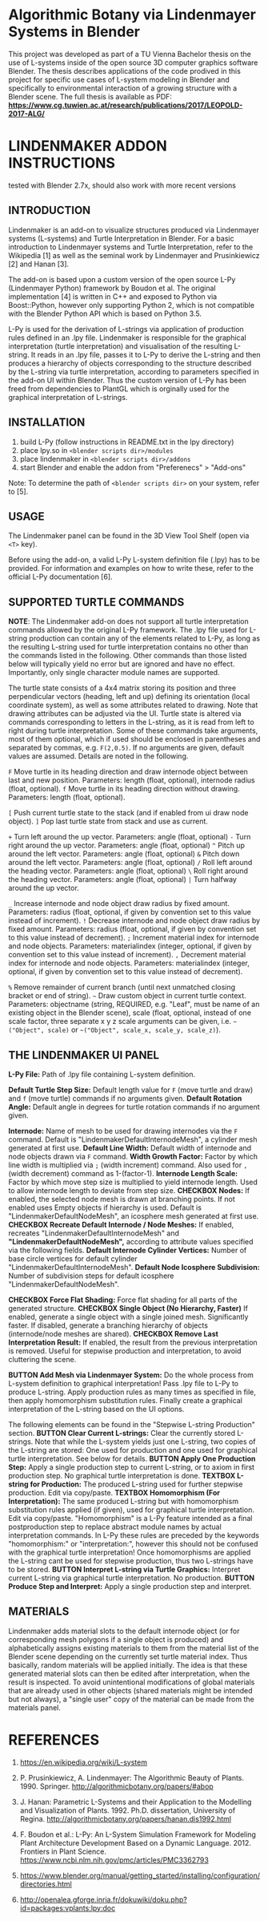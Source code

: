 Algorithmic Botany via Lindenmayer Systems in Blender
==============================

This project was developed as part of a TU Vienna Bachelor thesis on the use of L-systems inside of the open source 3D computer graphics software Blender. The thesis describes applications of the code prodived in this project for specific use cases of L-system modeling in Blender and specifically to environmental interaction of a growing structure with a Blender scene. The full thesis is available as PDF:
**https://www.cg.tuwien.ac.at/research/publications/2017/LEOPOLD-2017-ALG/**



LINDENMAKER ADDON INSTRUCTIONS
================================

tested with Blender 2.7x, should also work with more recent versions


INTRODUCTION
--------------------

Lindenmaker is an add-on to visualize structures produced via Lindenmayer systems (L-systems) and Turtle Interpretation in Blender. For a basic introduction to Lindenmayer systems and Turtle Interpretation, refer to the Wikipedia [1] as well as the seminal work by Lindenmayer and Prusinkiewicz [2] and Hanan [3].

The add-on is based upon a custom version of the open source L-Py (Lindenmayer Python) framework by Boudon et al. The original implementation [4] is written in C++ and exposed to Python via Boost::Python, however only supporting Python 2, which is not compatible with the Blender Python API which is based on Python 3.5.

L-Py is used for the derivation of L-strings via application of production rules defined in an .lpy file.
Lindenmaker is responsible for the graphical interpretation (turtle interpretation) and visualisation of the resulting L-string. It reads in an .lpy file, passes it to L-Py to derive the L-string and then produces a hierarchy of objects corresponding to the structure described by the L-string via turtle interpretation, according to parameters specified in the add-on UI within Blender.
Thus the custom version of L-Py has been freed from dependencies to PlantGL which is orginally used for the graphical interpretation of L-strings.


INSTALLATION
-------------------

1. build L-Py (follow instructions in README.txt in the lpy directory)
2. place lpy.so in `<blender scripts dir>/modules`
3. place lindenmaker in `<blender scripts dir>/addons`
4. start Blender and enable the addon from "Preferenecs" > "Add-ons"

Note: To determine the path of `<blender scripts dir>` on your system, refer to [5].


USAGE
---------

The Lindenmaker panel can be found in the 3D View Tool Shelf (open via `<T>` key).

Before using the add-on, a valid L-Py L-system definition file (.lpy) has to be provided.
For information and examples on how to write these, refer to the official L-Py documentation [6].

SUPPORTED TURTLE COMMANDS
--------------------------------------------

**NOTE**: The Lindenmaker add-on does not support all turtle interpretation commands allowed by the original L-Py framework. The .lpy file used for L-string production can contain any of the elements related to L-Py, as long as the resulting L-string used for turtle interpretation contains no other than the commands listed in the following.
Other commands than those listed below will typically yield no error but are ignored and have no effect.
Importantly, only single character module names are supported.

The turtle state consists of a 4x4 matrix storing its position and three perpendicular vectors (heading, left and up) defining its orientation (local coordinate system), as well as some attributes related to drawing. Note that drawing attributes can be adjusted via the UI.
Turtle state is altered via commands corresponding to letters in the L-string, as it is read from left to right during turtle interpretation.
Some of these commands take arguments, most of them optional, which if used should be enclosed in parentheses and separated by commas, e.g. `F(2,0.5)`. If no arguments are given, default values are assumed. Details are noted in the following.

`F`   Move turtle in its heading direction and draw internode object between last and new position. Parameters: length (float, optional), internode radius (float, optional).
`f`   Move turtle in its heading direction without drawing. Parameters: length (float, optional).

`[`   Push current turtle state to the stack (and if enabled from ui draw node object).
`]`   Pop last turtle state from stack and use as current.

`+`  Turn left around the up vector. Parameters: angle (float, optional)
`-`  Turn right around the up vector. Parameters: angle (float, optional)
`^`  Pitch up around the left vector. Parameters: angle (float, optional)
`&`  Pitch down around the left vector. Parameters: angle (float, optional)
`/`  Roll left around the heading vector. Parameters: angle (float, optional)
`\`   Roll right around the heading vector. Parameters: angle (float, optional)
`|`   Turn halfway around the up vector.

`_`   Increase internode and node object draw radius by fixed amount. Parameters: radius (float, optional, if given by convention set to this value instead of increment).
`!`   Decrease internode and node object draw radius by fixed amount. Parameters: radius (float, optional, if given by convention set to this value instead of decrement).
`;`   Increment material index for internode and node objects. Parameters: materialindex (integer, optional, if given by convention set to this value instead of increment).
`,`   Decrement material index for internode and node objects. Parameters: materialindex (integer, optional, if given by convention set to this value instead of decrement).

`%`   Remove remainder of current branch (until next unmatched closing bracket or end of string).
`~`   Draw custom object in current turtle context. Parameters: objectname (string, REQUIRED, e.g. "Leaf", must be name of an existing object in the Blender scene), scale (float, optional, instead of one scale factor, three separate x y z scale arguments can be given, i.e. `~("Object", scale)` or `~("Object", scale_x, scale_y, scale_z)`).

THE LINDENMAKER UI PANEL
---------------------------------------

**L-Py File:**
    Path of .lpy file containing L-system definition.
    
**Default Turtle Step Size:**
    Default length value for `F` (move turtle and draw) and `f` (move turtle) commands if no arguments given.
**Default Rotation Angle:**
    Default angle in degrees for turtle rotation commands if no argument given.
    
**Internode:**
    Name of mesh to be used for drawing internodes via the `F` command.
    Default is "LindenmakerDefaultInternodeMesh", a cylinder mesh generated at first use.
**Default Line Width:**
    Default width of internode and node objects drawn via `F` command.
**Width Growth Factor:**
    Factor by which line width is multiplied via `;` (width increment) command.
    Also used for `,` (width decrement) command as 1-(factor-1).
**Internode Length Scale:**
    Factor by which move step size is multiplied to yield internode length.
    Used to allow internode length to deviate from step size.
**CHECKBOX Nodes:**
    If enabled, the selected node mesh is drawn at branching points.
    If not enabled uses Empty objects if hierarchy is used.
    Default is "LindenmakerDefaultNodeMesh", an icosphere mesh generated at first use.
**CHECKBOX Recreate Default Internode / Node Meshes:**
    If enabled, recreates "LindenmakerDefaultInternodeMesh" and **"LindenmakerDefaultNodeMesh",**
    according to attribute values specified via the following fields.
**Default Internode Cylinder Vertices:**
    Number of base circle vertices for default cylinder "LindenmakerDefaultInternodeMesh".
**Default Node Icosphere Subdivision:**
    Number of subdivision steps for default icosphere "LindenmakerDefaultNodeMesh".

**CHECKBOX Force Flat Shading:**
    Force flat shading for all parts of the generated structure.
**CHECKBOX Single Object (No Hierarchy, Faster)**
    If enabled, generate a single object with a single joined mesh. Significantly faster.
    If disabled, generate a branching hierarchy of objects (internode/node meshes are shared).
**CHECKBOX Remove Last Interpretation Result:**
    If enabled, the result from the previous interpretation is removed.
    Useful for stepwise production and interpretation, to avoid cluttering the scene.
    
**BUTTON Add Mesh via Lindenmayer System:**
    Do the whole process from L-system definition to graphical interpretation!
    Pass .lpy file to L-Py to produce L-string.
    Apply production rules as many times as specified in file,
    then apply homomorphism substitution rules.
    Finally create a graphical interpretation of the L-string based on the UI options.
    
The following elements can be found in the "Stepwise L-string Production" section.
**BUTTON Clear Current L-strings:**
    Clear the currently stored L-strings. 
    Note that while the L-system yields just one L-string, two copies of the L-string are stored: One used for production and one used for graphical turtle interpretation.
    See below for details.
**BUTTON Apply One Production Step:**
    Apply a single production step to current L-string, or to axiom in first production step. 
    No graphical turtle interpretation is done.
**TEXTBOX L-string for Production:**
    The produced L-string used for further stepwise production.
    Edit via copy/paste.
**TEXTBOX Homomorphism (For Interpretation):**
    The same produced L-string but with homomorphism substitution rules applied (if given), 
    used for graphical turtle interpretation.
    Edit via copy/paste.
    "Homomorphism" is a L-Py feature intended as a final postproduction step 
    to replace abstract module names by actual interpretation commands. 
    In L-Py these rules are preceded by the keywords "homomorphism:" or "interpretation:",
    however this should not be confused with the graphical turtle interpretation!
    Once homomorphisms are applied the L-string cant be used for stepwise production,
    thus two L-strings have to be stored.
**BUTTON Interpret L-string via Turtle Graphics:**
    Interpret current L-string via graphical turtle interpretation.
    No production.
**BUTTON Produce Step and Interpret:**
    Apply a single production step and interpret.


MATERIALS
---------------

Lindenmaker adds material slots to the default internode object (or for corresponding mesh polygons if a single object is produced) and alphabetically assigns existing materials to them from the material list of the Blender scene depending on the currently set turtle material index. Thus basically, random materials will be applied initially. The idea is that these generated material slots can then be edited after interpretation, when the result is inspected.
To avoid unintentional modifications of global materials that are already used in other objects (shared materials might be intended but not always), a "single user" copy of the material can be made from the materials panel.


REFERENCES
===========

1.  https://en.wikipedia.org/wiki/L-system

2.  P. Prusinkiewicz, A. Lindenmayer:
    The Algorithmic Beauty of Plants. 1990. Springer. http://algorithmicbotany.org/papers/#abop
    
3.  J. Hanan:
    Parametric L-Systems and their Application to the Modelling and Visualization of Plants. 1992. Ph.D. dissertation, University of Regina.
    http://algorithmicbotany.org/papers/hanan.dis1992.html
    
4.  F. Boudon et al.:
    L-Py: An L-System Simulation Framework for Modeling Plant Architecture Development Based on a Dynamic Language. 2012. Frontiers in Plant Science.
    https://www.ncbi.nlm.nih.gov/pmc/articles/PMC3362793
 
5.  https://www.blender.org/manual/getting_started/installing/configuration/directories.html
    
6.  http://openalea.gforge.inria.fr/dokuwiki/doku.php?id=packages:vplants:lpy:doc
